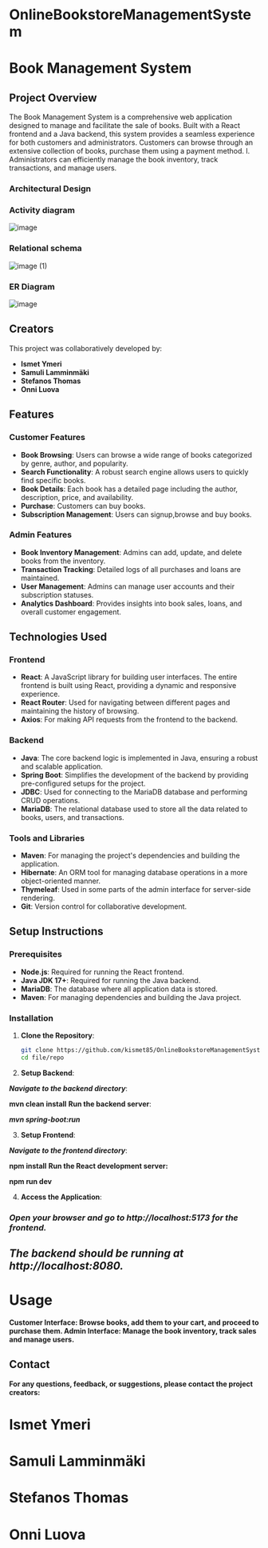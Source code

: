 # OnlineBookstoreManagementSystem

# **Book Management System**

## **Project Overview**

The Book Management System is a comprehensive web application designed to manage and facilitate the sale of books. Built with a React frontend and a Java backend, this system provides a seamless experience for both customers and administrators. Customers can browse through an extensive collection of books, purchase them using a payment method. l. Administrators can efficiently manage the book inventory, track transactions, and manage users.

### Architectural Design
### Activity diagram
![image](https://github.com/user-attachments/assets/12cd736c-0284-4dbd-a194-1d89cdd4fa6d)
### Relational schema
![image (1)](https://github.com/user-attachments/assets/6bda09ab-d7cb-4713-b386-ee98fde9cfee)
### ER Diagram
![image](https://github.com/user-attachments/assets/7be685eb-e60d-4876-928c-da72d8143e47)


## **Creators**

This project was collaboratively developed by:
- **Ismet Ymeri**
- **Samuli Lamminmäki**
- **Stefanos Thomas**
- **Onni Luova**

## **Features**

### **Customer Features**
- **Book Browsing**: Users can browse a wide range of books categorized by genre, author, and popularity.
- **Search Functionality**: A robust search engine allows users to quickly find specific books.
- **Book Details**: Each book has a detailed page including the author, description, price, and availability.
- **Purchase**: Customers can buy books.
- **Subscription Management**: Users can signup,browse and buy books.

### **Admin Features**
- **Book Inventory Management**: Admins can add, update, and delete books from the inventory.
- **Transaction Tracking**: Detailed logs of all purchases and loans are maintained.
- **User Management**: Admins can manage user accounts and their subscription statuses.
- **Analytics Dashboard**: Provides insights into book sales, loans, and overall customer engagement.

## **Technologies Used**

### **Frontend**
- **React**: A JavaScript library for building user interfaces. The entire frontend is built using React, providing a dynamic and responsive experience.
- **React Router**: Used for navigating between different pages and maintaining the history of browsing.
- **Axios**: For making API requests from the frontend to the backend.

### **Backend**
- **Java**: The core backend logic is implemented in Java, ensuring a robust and scalable application.
- **Spring Boot**: Simplifies the development of the backend by providing pre-configured setups for the project.
- **JDBC**: Used for connecting to the MariaDB database and performing CRUD operations.
- **MariaDB**: The relational database used to store all the data related to books, users, and transactions.

### **Tools and Libraries**
- **Maven**: For managing the project's dependencies and building the application.
- **Hibernate**: An ORM tool for managing database operations in a more object-oriented manner.
- **Thymeleaf**: Used in some parts of the admin interface for server-side rendering.
- **Git**: Version control for collaborative development.

## **Setup Instructions**

### **Prerequisites**
- **Node.js**: Required for running the React frontend.
- **Java JDK 17+**: Required for running the Java backend.
- **MariaDB**: The database where all application data is stored.
- **Maven**: For managing dependencies and building the Java project.

### **Installation**

1. **Clone the Repository**:
   ```bash
   git clone https://github.com/kismet85/OnlineBookstoreManagementSystem.git
   cd file/repo

2. **Setup Backend**:

***Navigate to the backend directory***:

**mvn clean install**
**Run the backend server**:

***mvn spring-boot:run***

3. **Setup Frontend**:

***Navigate to the frontend directory***:

**npm install**
**Run the React development server:**

**npm run dev**

4. **Access the Application**:

### ***Open your browser and go to http://localhost:5173 for the frontend.***
## ***The backend should be running at http://localhost:8080.***
# Usage
**Customer Interface: Browse books, add them to your cart, and proceed to purchase them.
Admin Interface: Manage the book inventory, track sales and manage users.**


## Contact
**For any questions, feedback, or suggestions, please contact the project creators:**

# Ismet Ymeri
# Samuli Lamminmäki
# Stefanos Thomas 
# Onni Luova 
